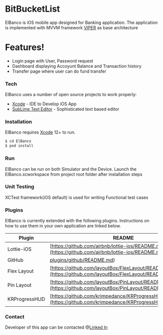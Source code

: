 # BitBucketList


ElBanco is iOS mobile app designed for Banking application. The application is implemented with MVVM framework [VIPER](https://betterprogramming.pub/mvvm-in-ios-from-net-perspective-580eb7f4f129) as base architecture

#  Features!

  - Login page with User, Password request
  - Dashboard displaying Accoyunt Balance and Transaction history
  - Transfer page where user can do fund transfer


### Tech

ElBanco uses a number of open source projects to work properly:

* [Xcode](https://developer.apple.com/xcode/) - IDE to Develop iOS App
* [SubLime Text Editor](https://www.sublimetext.com/) - Sophisticated text based editor

### Installation

ElBanco requires [Xcode](https://developer.apple.com/xcode/) 12+ to run.


```sh
$ cd ElBanco
$ pod install
```
### Run

ElBanco can be run on both Simulator and the Device. Launch the ElBanco.xcworkspace from project root folder after installation steps

### Unit Testing
XCTest framework(iOS default) is used for writing Functional test cases

### Plugins

ElBanco is currently extended with the following plugins. Instructions on how to use them in your own application are linked below.



| Plugin | README |
| ------ | ------ |
| Lottie-iOS | [https://github.com/airbnb/lottie-ios/README.md](https://github.com/airbnb/lottie-ios/README.md)|
| GitHub | [plugins/github/README.md](plugins/github/README.md)) |
| Flex Layout | [https://github.com/layoutBox/FlexLayout/README.md](https://github.com/layoutBox/FlexLayout/README.md) |
| Pin Layout | [https://github.com/layoutBox/PinLayout/README.md](https://github.com/layoutBox/PinLayout/README.md) |
| KRProgressHUD | [https://github.com/krimpedance/KRProgressHUD/README.md](https://github.com/krimpedance/KRProgressHUD/README.md) |



   
### Contact
Developer of this app can be contacted @[Linked In](https://www.linkedin.com/in/sreekanth-p/)
